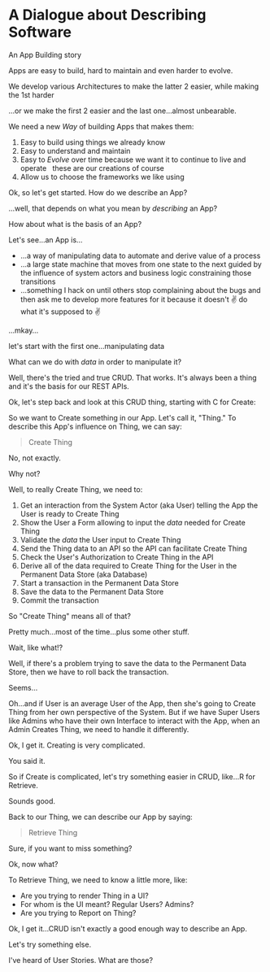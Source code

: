 # A Dialogue about Describing Software

An App Building story

Apps are easy to build, hard to maintain and even harder to evolve.

We develop various Architectures to make the latter 2 easier, while making the 1st harder

…or we make the first 2 easier and the last one…almost unbearable.

We need a new _Way_ of building Apps that makes them:

1. Easy to build using things we already know
1. Easy to understand and maintain
1. Easy to _Evolve_ over time because we want it to continue to live and operate  
  these are our creations of course
1. Allow us to choose the frameworks we like using

Ok, so let's get started.  How do we describe an App?

…well, that depends on what you mean by _describing_ an App?

How about what is the basis of an App?

Let's see…an App is…

* …a way of manipulating data to automate and derive value of a process
* …a large state machine that moves from one state to the next guided by the influence of
  system actors and business logic constraining those transitions
* …something I hack on until others stop complaining about the bugs and then ask me to develop
  more features for it because it doesn't :v: do what it's supposed to :v:

…mkay…

let's start with the first one…manipulating data

What can we do with _data_ in order to manipulate it?

Well, there's the tried and true CRUD.  That works.  It's always been a thing and it's
the basis for our REST APIs.

Ok, let's step back and look at this CRUD thing, starting with C for Create:

So we want to Create something in our App.  Let's call it, "Thing."
To describe this App's influence on Thing, we can say:
> Create Thing

No, not exactly.

Why not?

Well, to really Create Thing, we need to:

1. Get an interaction from the System Actor (aka User) telling the App the User is ready to Create Thing
1. Show the User a Form allowing to input the _data_ needed for Create Thing
1. Validate the _data_ the User input to Create Thing
1. Send the Thing data to an API so the API can facilitate Create Thing
1. Check the User's Authorization to Create Thing in the API
1. Derive all of the data required to Create Thing for the User in the Permanent Data Store (aka Database)
1. Start a transaction in the Permanent Data Store
1. Save the data to the Permanent Data Store
1. Commit the transaction

So "Create Thing" means all of that?

Pretty much…most of the time…plus some other stuff.

Wait, like what!?

Well, if there's a problem trying to save the data to the Permanent Data Store, then we have
to roll back the transaction.

Seems…

Oh…and if User is an average User of the App, then she's going to Create Thing from her
own perspective of the System.  But if we have Super Users like Admins who have their
own Interface to interact with the App, when an Admin Creates Thing, we need to handle it
differently.

Ok, I get it.  Creating is very complicated.

You said it.

So if Create is complicated, let's try something easier in CRUD, like…R for Retrieve.

Sounds good.

Back to our Thing, we can describe our App by saying:
> Retrieve Thing

Sure, if you want to miss something?

Ok, now what?

To Retrieve Thing, we need to know a little more, like:

* Are you trying to render Thing in a UI?
* For whom is the UI meant? Regular Users? Admins?
* Are you trying to Report on Thing?

Ok, I get it…CRUD isn't exactly a good enough way to describe an App.

Let's try something else.

I've heard of User Stories.  What are those?

